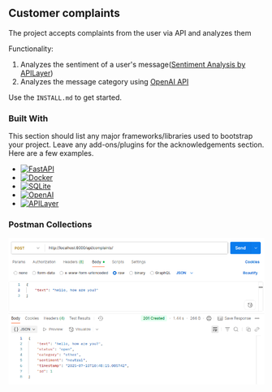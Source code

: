 ## Customer complaints

The project accepts complaints from the user via API and analyzes them


Functionality:
1. Analyzes the sentiment of a user's message([Sentiment Analysis by APILayer](https://apilayer.com/marketplace/sentiment-analysis-api))
2. Analyzes the message category using [OpenAI API](https://platform.openai.com/docs/guides/completion/overview)

Use the `INSTALL.md` to get started.

### Built With

This section should list any major frameworks/libraries used to bootstrap your project. Leave any add-ons/plugins for the acknowledgements section. Here are a few examples.

* [![FastAPI](https://fastapi.tiangolo.com/img/logo-margin/logo-teal.png)](https://fastapi.tiangolo.com/)
* [![Docker](https://www.docker.com/wp-content/uploads/2022/03/Moby-logo.png)](https://www.docker.com/)
* [![SQLite](https://upload.wikimedia.org/wikipedia/commons/9/99/SQLite_Logo.svg)](https://sqlite.org/)
* [![OpenAI](https://platform.openai.com/static/images/openai-logo.svg)](https://openai.com/)
* [![APILayer](https://apilayer.com/img/logo.svg)](https://apilayer.com/)

### Postman Collections

![workspace 1](./postman_collections/img.png)

